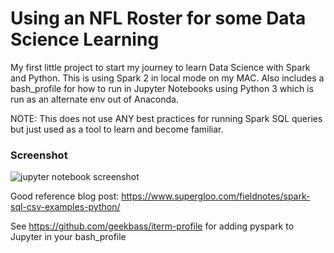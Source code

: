 # Using an NFL Roster for some Data Science Learning

My first little project to start my journey to learn Data Science with Spark and Python. This is using Spark 2 in local mode on my MAC. Also includes a bash_profile for how to run in Jupyter Notebooks using Python 3 which is run as an alternate env out of Anaconda.

NOTE: This does not use ANY best practices for running Spark SQL queries but just used as a tool to learn and become familiar.


### Screenshot
![jupyter notebook screenshot](nfl-roster-notebook.png)

Good reference blog post: https://www.supergloo.com/fieldnotes/spark-sql-csv-examples-python/

See https://github.com/geekbass/iterm-profile for adding pyspark to Jupyter in your bash_profile
